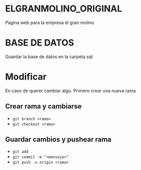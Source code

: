 # ELGRANMOLINO_ORIGINAL
Pagina web para la empresa el gran molino

# BASE DE DATOS
Guardar la base de datos en la carpeta sql 

# Modificar
En caso de querer cambiar algo. Primero crear una nueva rama

## Crear rama y cambiarse
- `git branch <rama>`
- `git checkout <rama>`

## Guardar cambios y pushear rama
- `git add .`
- `git commit -m "<mensaje>"`
- `git push -u origin <rama>`
